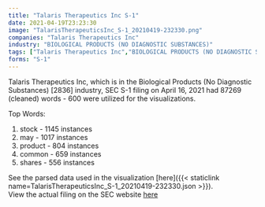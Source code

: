 ```yaml
---
title: "Talaris Therapeutics Inc S-1"
date: 2021-04-19T23:23:30
image: "TalarisTherapeuticsInc_S-1_20210419-232330.png"
companies: "Talaris Therapeutics Inc"
industry: "BIOLOGICAL PRODUCTS (NO DIAGNOSTIC SUBSTANCES)"
tags: ["Talaris Therapeutics Inc","BIOLOGICAL PRODUCTS (NO DIAGNOSTIC SUBSTANCES)","04-16-2021","S-1"]
forms: "S-1"
---
```

Talaris Therapeutics Inc, which is in the Biological Products (No Diagnostic Substances) [2836] industry, SEC S-1 filing on April 16, 2021 had 87269 (cleaned) words - 600 were utilized for the visualizations.

Top Words:
1. stock - 1145 instances
2. may - 1017 instances
3. product - 804 instances
4. common - 659 instances
5. shares - 556 instances


See the parsed data used in the visualization [here]({{< staticlink name=TalarisTherapeuticsInc_S-1_20210419-232330.json >}}).  
View the actual filing on the SEC website [here](https://www.sec.gov/Archives/edgar/data/1827506/0001193125-21-119531.txt)